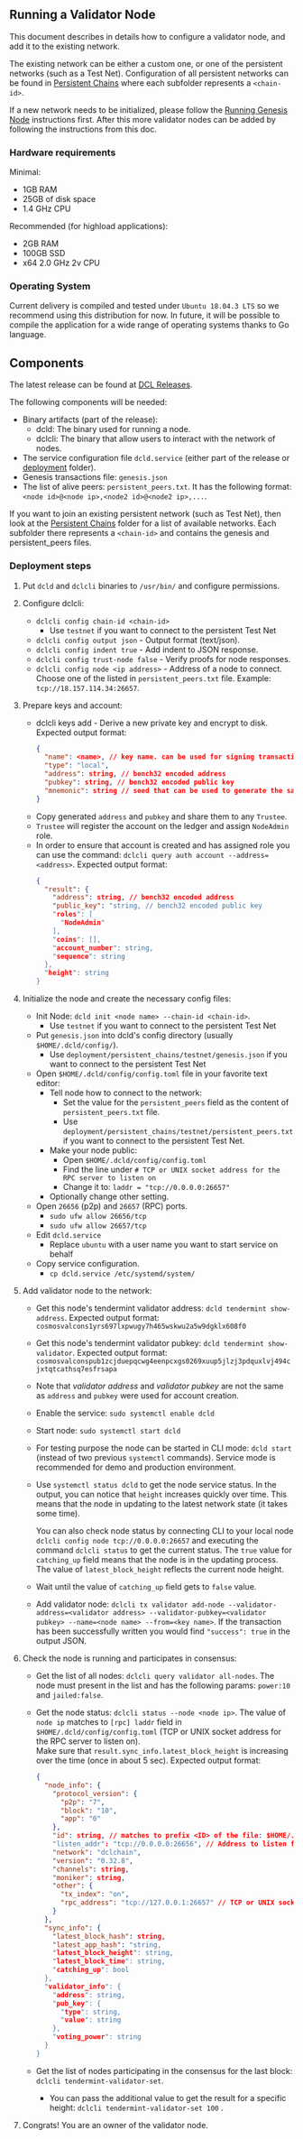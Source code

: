 ## Running a Validator Node

This document describes in details how to configure a validator node, and add it to the existing network.

The existing network can be either a custom one, or one of the persistent networks (such as a Test Net).
Configuration of all persistent networks can be found in [Persistent Chains](../deployment/persistent_chains)
where each subfolder represents a `<chain-id>`.

If a new network needs to be initialized, please follow the [Running Genesis Node](running-genesis-node.md)
instructions first. After this more validator nodes can be added by following the instructions from this doc. 
 

### Hardware requirements

Minimal:
- 1GB RAM
- 25GB of disk space
- 1.4 GHz CPU

Recommended (for highload applications):
- 2GB RAM
- 100GB SSD
- x64 2.0 GHz 2v CPU

### Operating System

Current delivery is compiled and tested under `Ubuntu 18.04.3 LTS` so we recommend using this distribution for now. In future, it will be possible to compile the application for a wide range of operating systems thanks to Go language.

## Components

The latest release can be found at [DCL Releases](https://github.com/zigbee-alliance/distributed-compliance-ledger/releases).

The following components will be needed:

* Binary artifacts (part of the release):
    * dcld: The binary used for running a node.
    * dclcli: The binary that allow users to interact with the network of nodes.
* The service configuration file `dcld.service` 
(either part of the release or [deployment](https://github.com/zigbee-alliance/distributed-compliance-ledger/deployment) folder).    
* Genesis transactions file: `genesis.json`
* The list of alive peers: `persistent_peers.txt`. It has the following format: `<node id>@<node ip>,<node2 id>@<node2 ip>,...`.

If you want to join an existing persistent network (such as Test Net), then look at the [Persistent Chains](../deployment/persistent_chains)
folder for a list of available networks. Each subfolder there represents a `<chain-id>` 
and contains the genesis and persistent_peers files. 

### Deployment steps

1. Put `dcld` and `dclcli` binaries to `/usr/bin/` and configure permissions.

2. Configure dclcli:
    * `dclcli config chain-id <chain-id>`
      * Use `testnet` if you want to connect to the persistent Test Net
    * `dclcli config output json` - Output format (text/json).
    * `dclcli config indent true` - Add indent to JSON response.
    * `dclcli config trust-node false` - Verify proofs for node responses.
    * `dclcli config node <ip address>` - Address of a node to connect. 
    Choose one of the listed in `persistent_peers.txt` file. 
    Example: `tcp://18.157.114.34:26657`.

3. Prepare keys and account:
    * dclcli keys add <name> - Derive a new private key and encrypt to disk.
    Expected output format: 
        ```json
        {
          "name": <name>, // key name. can be used for signing transactions
          "type": "local",
          "address": string, // bench32 encoded address
          "pubkey": string, // bench32 encoded public key
          "mnemonic": string // seed that can be used to generate the same private/public key pair
        }
        ```
    * Copy generated `address` and `pubkey` and share them to any `Trustee`. 
    * `Trustee` will register the account on the ledger and assign `NodeAdmin` role.
    * In order to ensure that account is created and has assigned role you can use the command: 
    `dclcli query auth account --address=<address>`.
    Expected output format: 
        ```json
        {
          "result": {
            "address": string, // bench32 encoded address
            "public_key": "string, // bench32 encoded public key
            "roles": [
              "NodeAdmin"
            ],
            "coins": [],
            "account_number": string,
            "sequence": string
          },
          "height": string
        }
        ```

4. Initialize the node and create the necessary config files:
    * Init Node: `dcld init <node name> --chain-id <chain-id>`.
        * Use `testnet` if you want to connect to the persistent Test Net
    * Put `genesis.json` into dcld's config directory (usually `$HOME/.dcld/config/`).
        * Use `deployment/persistent_chains/testnet/genesis.json` if you want to connect to the persistent Test Net
    * Open `$HOME/.dcld/config/config.toml` file in your favorite text editor:
        * Tell node how to connect to the network:
            * Set the value for the `persistent_peers` field as the content of `persistent_peers.txt` file.
            * Use `deployment/persistent_chains/testnet/persistent_peers.txt` if you want to connect to the persistent Test Net.
        * Make your node public:
            * Open `$HOME/.dcld/config/config.toml`
            * Find the line under `# TCP or UNIX socket address for the RPC server to listen on`
            * Change it to: `laddr = "tcp://0.0.0.0:26657"`
        * Optionally change other setting.
    * Open `26656` (p2p) and `26657` (RPC) ports. 
        * `sudo ufw allow 26656/tcp`
        * `sudo ufw allow 26657/tcp`
    * Edit `dcld.service`
        * Replace `ubuntu` with a user name you want to start service on behalf
    * Copy service configuration.
        * `cp dcld.service /etc/systemd/system/`

5. Add validator node to the network:
   * Get this node's tendermint validator address: `dcld tendermint show-address`.
       Expected output format: 
           ```
           cosmosvalcons1yrs697lxpwugy7h465wskwu2a5w9dgklx608f0
           ```
   * Get this node's tendermint validator pubkey: `dcld tendermint show-validator`.
       Expected output format: 
           ```
           cosmosvalconspub1zcjduepqcwg4eenpcxgs0269xuup5jlzj3pdquxlvj494cjxtqtcathsq7esfrsapa
           ```
   * Note that *validator address* and *validator pubkey* are not the same as `address` and `pubkey` were used for account creation.

   * Enable the service: `sudo systemctl enable dcld`
   * Start node: `sudo systemctl start dcld`
    
   * For testing purpose the node can be started in CLI mode: `dcld start` (instead of two previous `systemctl` commands).
   Service mode is recommended for demo and production environment.
   
   * Use `systemctl status dcld` to get the node service status. 
    In the output, you can notice that `height` increases quickly over time. 
    This means that the node in updating to the latest network state (it takes some time).
        
        You can also check node status by connecting CLI to your local node `dclcli config node tcp://0.0.0.0:26657`
        and executing the command `dclcli status` to get the current status.
        The `true` value for `catching_up` field means that the node is in the updating process.
        The value of `latest_block_height` reflects the current node height.
       
   * Wait until the value of `catching_up` field gets to `false` value.
      
   * Add validator node: `dclcli tx validator add-node --validator-address=<validator address> --validator-pubkey=<validator pubkey> --name=<node name> --from=<key name>`.
   If the transaction has been successfully written you would find `"success": true` in the output JSON. 

6. Check the node is running and participates in consensus:
    * Get the list of all nodes: `dclcli query validator all-nodes`. 
    The node must present in the list and has the following params: `power:10` and `jailed:false`.

    * Get the node status: `dclcli status --node <node ip>`. 
    The value of `node ip` matches to `[rpc] laddr` field in `$HOME/.dcld/config/config.toml`
    (TCP or UNIX socket address for the RPC server to listen on).  
    Make sure that `result.sync_info.latest_block_height` is increasing over the time (once in about 5 sec).
       Expected output format: 
        ```json
        {
          "node_info": {
            "protocol_version": {
              "p2p": "7",
              "block": "10",
              "app": "0"
            },
            "id": string, // matches to prefix <ID> of the file: $HOME/.dcld/config/gentx/gentx-<ID>.json
            "listen_addr": "tcp://0.0.0.0:26656", // Address to listen for incoming connections. Matches to $HOME/.dcld/config/config.toml [p2p] `laddr` filed.
            "network": "dclchain",
            "version": "0.32.8",
            "channels": string,
            "moniker": string,
            "other": {
              "tx_index": "on",
              "rpc_address": "tcp://127.0.0.1:26657" // TCP or UNIX socket address for the RPC server to listen on. Matches to $HOME/.dcld/config/config.toml [rpc] `laddr` filed. 
            }
          },
          "sync_info": {
            "latest_block_hash": string,
            "latest_app_hash": "string,
            "latest_block_height": string,
            "latest_block_time": string,
            "catching_up": bool
          },
          "validator_info": {
            "address": string,
            "pub_key": {
              "type": string,
              "value": string
            },
            "voting_power": string
          }
        }
        ```
    
    * Get the list of nodes participating in the consensus for the last block: `dclcli tendermint-validator-set`.
        * You can pass the additional value to get the result for a specific height: `dclcli tendermint-validator-set 100`  .
      
7. Congrats! You are an owner of the validator node.
